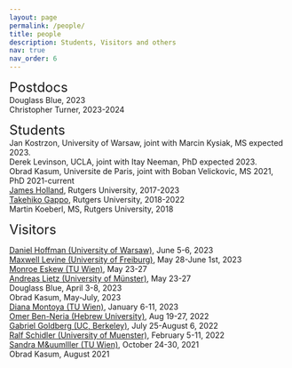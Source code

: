 ```yaml
---
layout: page
permalink: /people/
title: people
description: Students, Visitors and others
nav: true
nav_order: 6
---
```

<font size="+2">Postdocs</font><br>
Douglass Blue, 2023<br>
Christopher Turner, 2023-2024<br>


<font size="+2">Students</font><br>
Jan Kostrzon, University of Warsaw, joint with Marcin Kysiak, MS expected 2023.<br>
	 Derek Levinson, UCLA, joint with Itay Neeman, PhD expected 2023.<br>
	Obrad Kasum, Universite de Paris, joint with Boban Velickovic, MS 2021, PhD 2021-current<br>
	<a href="https://sites.math.rutgers.edu/~jch258/ ">James Holland</a>, Rutgers University, 2017-2023<br>
	<a href="https://sites.google.com/view/takehikogappo/home">Takehiko Gappo</a>, Rutgers University, 2018-2022<br>
	Martin Koeberl, MS, Rutgers University, 2018<br>
	
	
		
<font size="+2">Visitors</font>

<a href="https://sites.google.com/site/danielmaxhoffmann/"> Daniel Hoffman (University of Warsaw),</a> June 5-6, 2023 <br>
<a href="https://home.mathematik.uni-freiburg.de/maxwell/"> Maxwell Levine (University of Freiburg)</a>, May 28-June 1st, 2023 <br>
	       <a href="http://www.logic.univie.ac.at/~eskewm25/">Monroe Eskew (TU Wien)</a>, May 23-27 <br>
              <a href="https://www.uni-muenster.de/IVV5WS/WebHop/user/alietz/">Andreas Lietz (University of Münster)</a>, May 23-27<br>                   Douglass Blue, April 3-8, 2023<br>
	      Obrad Kasum, May-July, 2023<br>
	      <a href="http://www.logic.univie.ac.at/~montoyd8/">Diana Montoya (TU Wien)</a>, January 6-11, 2023<br>
	       <a href="https://math.huji.ac.il/~omerbn/">Omer Ben-Neria (Hebrew University)</a>, Aug 19-27, 2022<br>
	       <a href="https://math.berkeley.edu/~goldberg/">Gabriel Goldberg (UC, Berkeley)</a>, July 25-August 6, 2022<br>
	       <a href="https://ivv5hpp.uni-muenster.de/u/rds//">Ralf Schidler (University of Muenster)</a>, February 5-11, 2022<br>
	        <a href="https://muellersandra.github.io/">Sandra M&uumlller (TU Wien)</a>, October 24-30, 2021<br>
		Obrad Kasum, August 2021<br>
	
	
